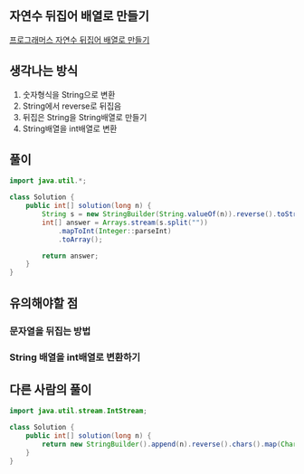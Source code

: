 ## 자연수 뒤집어 배열로 만들기
[프로그래머스 자연수 뒤집어 배열로 만들기](https://school.programmers.co.kr/tryouts/71851/challenges)  

## 생각나는 방식
1. 숫자형식을 String으로 변환  
2. String에서 reverse로 뒤집음  
3. 뒤집은 String을 String배열로 만들기  
4. String배열을 int배열로 변환  

## 풀이
~~~java  
import java.util.*;

class Solution {
    public int[] solution(long n) {
        String s = new StringBuilder(String.valueOf(n)).reverse().toString();
        int[] answer = Arrays.stream(s.split(""))
            .mapToInt(Integer::parseInt)
            .toArray();

        return answer;
    }
}
~~~

## 유의해야할 점
### 문자열을 뒤집는 방법
### String 배열을 int배열로 변환하기

## 다른 사람의 풀이
~~~java
import java.util.stream.IntStream;

class Solution {
    public int[] solution(long n) {
        return new StringBuilder().append(n).reverse().chars().map(Character::getNumericValue).toArray();
    }
}
~~~